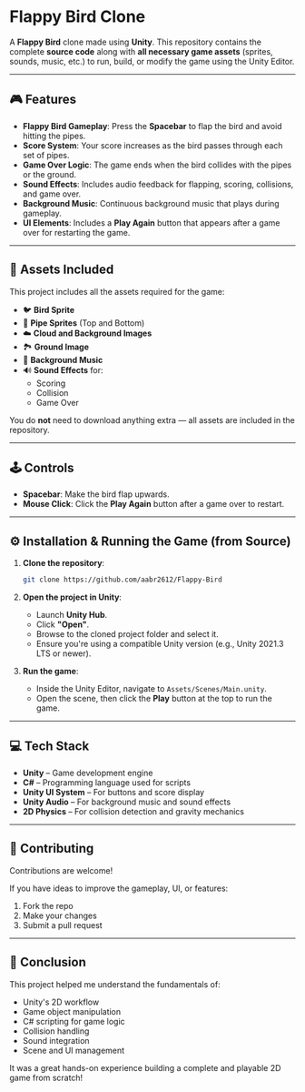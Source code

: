 # Flappy Bird Clone

A **Flappy Bird** clone made using **Unity**. This repository contains the complete **source code** along with **all necessary game assets** (sprites, sounds, music, etc.) to run, build, or modify the game using the Unity Editor.

---

## 🎮 Features

- **Flappy Bird Gameplay**: Press the **Spacebar** to flap the bird and avoid hitting the pipes.
- **Score System**: Your score increases as the bird passes through each set of pipes.
- **Game Over Logic**: The game ends when the bird collides with the pipes or the ground.
- **Sound Effects**: Includes audio feedback for flapping, scoring, collisions, and game over.
- **Background Music**: Continuous background music that plays during gameplay.
- **UI Elements**: Includes a **Play Again** button that appears after a game over for restarting the game.

---

## 🎨 Assets Included

This project includes all the assets required for the game:

- 🐦 **Bird Sprite**
- 🚧 **Pipe Sprites** (Top and Bottom)
- ☁️ **Cloud and Background Images**
- 🏞️ **Ground Image**
- 🎵 **Background Music**
- 🔊 **Sound Effects** for:
  - Scoring
  - Collision
  - Game Over

You do **not** need to download anything extra — all assets are included in the repository.

---

## 🕹️ Controls

- **Spacebar**: Make the bird flap upwards.
- **Mouse Click**: Click the **Play Again** button after a game over to restart.

---

## ⚙️ Installation & Running the Game (from Source)

1. **Clone the repository**:
   ```bash
   git clone https://github.com/aabr2612/Flappy-Bird
2. **Open the project in Unity**:
   - Launch **Unity Hub**.
   - Click **"Open"**.
   - Browse to the cloned project folder and select it.
   - Ensure you're using a compatible Unity version (e.g., Unity 2021.3 LTS or newer).

3. **Run the game**:
   - Inside the Unity Editor, navigate to `Assets/Scenes/Main.unity`.
   - Open the scene, then click the **Play** button at the top to run the game.

---

## 💻 Tech Stack

- **Unity** – Game development engine
- **C#** – Programming language used for scripts
- **Unity UI System** – For buttons and score display
- **Unity Audio** – For background music and sound effects
- **2D Physics** – For collision detection and gravity mechanics

---

## 🤝 Contributing

Contributions are welcome!

If you have ideas to improve the gameplay, UI, or features:
1. Fork the repo
2. Make your changes
3. Submit a pull request

---

## 📌 Conclusion

This project helped me understand the fundamentals of:

- Unity's 2D workflow
- Game object manipulation
- C# scripting for game logic
- Collision handling
- Sound integration
- Scene and UI management

It was a great hands-on experience building a complete and playable 2D game from scratch!

